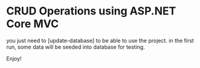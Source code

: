 # CRUD Operations using ASP.NET Core MVC

you just need to [update-database] to be able to use the project.
in the first run, some data will be seeded into database for testing.

Enjoy!
